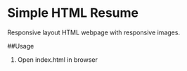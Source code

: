 # Simple HTML Resume
Responsive layout HTML webpage with responsive images.

##Usage
1. Open index.html in browser
